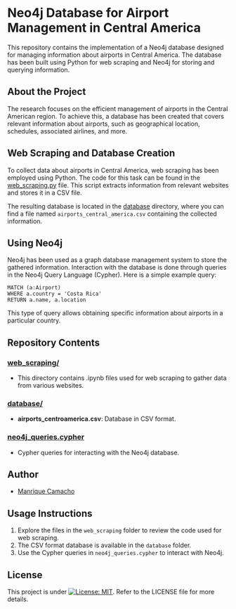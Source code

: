 # Neo4j Database for Airport Management in Central America

This repository contains the implementation of a Neo4j database designed for managing information about airports in Central America. The database has been built using Python for web scraping and Neo4j for storing and querying information.

## About the Project

The research focuses on the efficient management of airports in the Central American region. To achieve this, a database has been created that covers relevant information about airports, such as geographical location, schedules, associated airlines, and more.

## Web Scraping and Database Creation

To collect data about airports in Central America, web scraping has been employed using Python. The code for this task can be found in the [web_scraping.py](web_scraping.py) file. This script extracts information from relevant websites and stores it in a CSV file.

The resulting database is located in the [database](database) directory, where you can find a file named `airports_central_america.csv` containing the collected information.

## Using Neo4j

Neo4j has been used as a graph database management system to store the gathered information. Interaction with the database is done through queries in the Neo4j Query Language (Cypher). Here is a simple example query:

```cypher
MATCH (a:Airport)
WHERE a.country = 'Costa Rica'
RETURN a.name, a.location
```

This type of query allows obtaining specific information about airports in a particular country.

## Repository Contents

### [web_scraping/](web_scraping)
- This directory contains .ipynb files used for web scraping to gather data from various websites.

### [database/](database)
- **airports_centroamerica.csv**: Database in CSV format.

### [neo4j_queries.cypher](neo4j_queries.cypher)
- Cypher queries for interacting with the Neo4j database.

## Author

- [Manrique Camacho](https://www.linkedin.com/in/manriquecamachop/)

## Usage Instructions

1. Explore the files in the `web_scraping` folder to review the code used for web scraping.
2. The CSV format database is available in the `database` folder.
3. Use the Cypher queries in `neo4j_queries.cypher` to interact with Neo4j.

## License

This project is under [![License: MIT](https://img.shields.io/badge/License-MIT-yellow.svg)](https://opensource.org/licenses/MIT). Refer to the LICENSE file for more details.